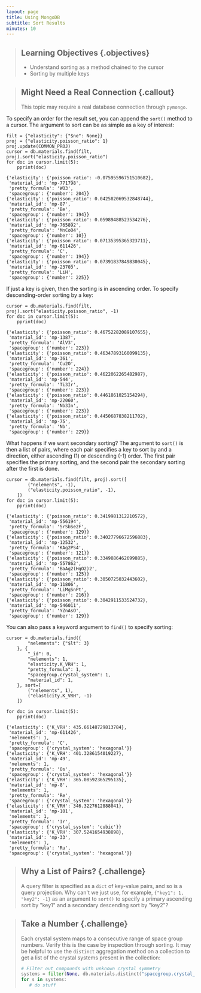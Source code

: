 ```yaml
---
layout: page
title: Using MongoDB
subtitle: Sort Results
minutes: 10
---
```

> ## Learning Objectives {.objectives}
>
> * Understand sorting as a method chained to the cursor
> * Sorting by multiple keys

> ## Might Need a Real Connection {.callout}
>
> This topic may require a real database connection through `pymongo`.

To specify an order for the result set, you can append the `sort()` method to a cursor. The argument to sort can be as simple as a key of interest:

~~~ {.python}
filt = {"elasticity": {"$ne": None}}
proj = {"elasticity.poisson_ratio": 1}
proj.update(COMMON_PROJ)
cursor = db.materials.find(filt, proj).sort("elasticity.poisson_ratio")
for doc in cursor.limit(5):
    pprint(doc)
~~~
~~~ {.output}
{'elasticity': {'poisson_ratio': -0.07595596751510682},
 'material_id': 'mp-771798',
 'pretty_formula': 'WO3',
 'spacegroup': {'number': 204}}
{'elasticity': {'poisson_ratio': 0.042582069532848744},
 'material_id': 'mp-87',
 'pretty_formula': 'Be',
 'spacegroup': {'number': 194}}
{'elasticity': {'poisson_ratio': 0.05989488523534276},
 'material_id': 'mp-765892',
 'pretty_formula': 'MnCoO4',
 'spacegroup': {'number': 10}}
{'elasticity': {'poisson_ratio': 0.07135395365323711},
 'material_id': 'mp-611426',
 'pretty_formula': 'C',
 'spacegroup': {'number': 194}}
{'elasticity': {'poisson_ratio': 0.07391837849830045},
 'material_id': 'mp-23703',
 'pretty_formula': 'LiH',
 'spacegroup': {'number': 225}}
~~~

If just a key is given, then the sorting is in ascending order. To specify descending-order sorting by a key:

~~~ {.python}
cursor = db.materials.find(filt, proj).sort("elasticity.poisson_ratio", -1)
for doc in cursor.limit(5):
    pprint(doc)
~~~
~~~ {.output}
{'elasticity': {'poisson_ratio': 0.46752282089107655},
 'material_id': 'mp-1387',
 'pretty_formula': 'AlV3',
 'spacegroup': {'number': 223}}
{'elasticity': {'poisson_ratio': 0.46347893160099135},
 'material_id': 'mp-361',
 'pretty_formula': 'Cu2O',
 'spacegroup': {'number': 224}}
{'elasticity': {'poisson_ratio': 0.4622062265482987},
 'material_id': 'mp-544',
 'pretty_formula': 'Ti3Ir',
 'spacegroup': {'number': 223}}
{'elasticity': {'poisson_ratio': 0.4461861025154294},
 'material_id': 'mp-22060',
 'pretty_formula': 'Nb3In',
 'spacegroup': {'number': 223}}
{'elasticity': {'poisson_ratio': 0.4450687838211702},
 'material_id': 'mp-75',
 'pretty_formula': 'Nb',
 'spacegroup': {'number': 229}}
~~~

What happens if we want secondary sorting? The argument to `sort()` is then a list of pairs, where each pair specifies a key to sort by and a direction, either ascending (1) or descending (-1) order. The first pair specifies the primary sorting, and the second pair the secondary sorting after the first is done.

~~~ {.python}
cursor = db.materials.find(filt, proj).sort([
        ("nelements", -1),
        ("elasticity.poisson_ratio", -1),
    ])
for doc in cursor.limit(5):
    pprint(doc)
~~~
~~~ {.output}
{'elasticity': {'poisson_ratio': 0.3419981312210572},
 'material_id': 'mp-556194',
 'pretty_formula': 'SrSbSe2F',
 'spacegroup': {'number': 129}}
{'elasticity': {'poisson_ratio': 0.34027796672596883},
 'material_id': 'mp-12532',
 'pretty_formula': 'KAg2PS4',
 'spacegroup': {'number': 121}}
{'elasticity': {'poisson_ratio': 0.3349886462699885},
 'material_id': 'mp-557862',
 'pretty_formula': 'BaAg2(HgO2)2',
 'spacegroup': {'number': 125}}
{'elasticity': {'poisson_ratio': 0.3050725032443602},
 'material_id': 'mp-11806',
 'pretty_formula': 'LiMgSnPt',
 'spacegroup': {'number': 216}}
{'elasticity': {'poisson_ratio': 0.3042911533524732},
 'material_id': 'mp-546011',
 'pretty_formula': 'YZnAsO',
 'spacegroup': {'number': 129}}
~~~

You can also pass a keyword argument to `find()` to specify sorting:

~~~ {.python}
cursor = db.materials.find({
        "nelements": {"$lt": 3}
    }, {
        "_id": 0,
        "nelements": 1,
        "elasticity.K_VRH": 1,
        "pretty_formula": 1,
        "spacegroup.crystal_system": 1,
        "material_id": 1,
    }, sort=[
        ("nelements", 1),
        ("elasticity.K_VRH", -1)
    ])

for doc in cursor.limit(5):
    pprint(doc)
~~~
~~~ {.output}
{'elasticity': {'K_VRH': 435.66148729813784},
 'material_id': 'mp-611426',
 'nelements': 1,
 'pretty_formula': 'C',
 'spacegroup': {'crystal_system': 'hexagonal'}}
{'elasticity': {'K_VRH': 401.3286154019227},
 'material_id': 'mp-49',
 'nelements': 1,
 'pretty_formula': 'Os',
 'spacegroup': {'crystal_system': 'hexagonal'}}
{'elasticity': {'K_VRH': 365.08592365295135},
 'material_id': 'mp-8',
 'nelements': 1,
 'pretty_formula': 'Re',
 'spacegroup': {'crystal_system': 'hexagonal'}}
{'elasticity': {'K_VRH': 346.3227612888041},
 'material_id': 'mp-101',
 'nelements': 1,
 'pretty_formula': 'Ir',
 'spacegroup': {'crystal_system': 'cubic'}}
{'elasticity': {'K_VRH': 307.5241654938898},
 'material_id': 'mp-33',
 'nelements': 1,
 'pretty_formula': 'Ru',
 'spacegroup': {'crystal_system': 'hexagonal'}}
~~~

> ## Why a List of Pairs? {.challenge}
>
> A query filter is specified as a `dict` of key-value pairs, and so is a query projection. Why can't we just use, for example, `{"key1": 1, "key2": -1}` as an argument to `sort()` to specify a primary ascending sort by "key1" and a secondary descending sort by "key2"?

> ## Take a Number {.challenge}
>
> Each crystal system maps to a consecutive range of space group numbers. Verify this is the case by inspection through sorting. It may be helpful to use the `distinct` aggregation method on a collection to get a list of the crystal systems present in the collection:
>
>```python
># Filter out compounds with unknown crystal symmetry
>systems = filter(None, db.materials.distinct("spacegroup.crystal_system"))
>for s in systems:
>    # do stuff
>```


